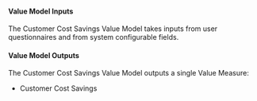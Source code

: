 
#### Value Model Inputs

The Customer Cost Savings Value Model takes inputs from user questionnaires and from system configurable fields.

#### Value Model Outputs

The Customer Cost Savings Value Model outputs a single Value Measure:
- Customer Cost Savings

